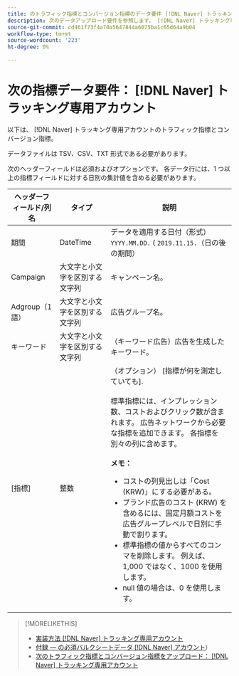 ```yaml
---
title: のトラフィック指標とコンバージョン指標のデータ要件 [!DNL Naver] トラッキング専用アカウント
description: 次のデータアップロード要件を参照します。 [!DNL Naver] トラッキング専用のアカウント。
source-git-commit: cd461f73f4a70a5647844a6075ba1c65d64a9b04
workflow-type: tm+mt
source-wordcount: '223'
ht-degree: 0%

---
```


# 次の指標データ要件： [!DNL Naver] トラッキング専用アカウント

以下は、 [!DNL Naver] トラッキング専用アカウントのトラフィック指標とコンバージョン指標。

データファイルは TSV、CSV、TXT 形式である必要があります。

次のヘッダーフィールドは必須およびオプションです。 各データ行には、1 つ以上の指標フィールドに対する日別の集計値を含める必要があります。

| ヘッダーフィールド/列名 | タイプ | 説明 |
| ---- | ---- | ---- |
| 期間 | DateTime | データを適用する日付（形式） `YYYY.MM.DD.` ( `2019.11.15.`（日の後の期間） |
| Campaign | 大文字と小文字を区別する文字列 | キャンペーン名。 |
| Adgroup（1 語） | 大文字と小文字を区別する文字列 | 広告グループ名。 |
| キーワード | 大文字と小文字を区別する文字列 | （キーワード広告）広告を生成したキーワード。 |
| [指標] | 整数 | （オプション） [指標が何を測定していても].</br><br>標準指標には、インプレッション数、コストおよびクリック数が含まれます。 広告ネットワークから必要な指標を追加できます。 各指標を別々の列に含めます。<br><br><b>メモ：</b><ul><li>コストの列見出しは「Cost (KRW)」にする必要がある。</li><li>ブランド広告のコスト (KRW) を含めるには、固定月額コストを広告グループレベルで日別に手動で割ります。</li><li>標準指標の値からすべてのコンマを削除します。 例えば、1,000 ではなく、1000 を使用します。</li><li>null 値の場合は、0 を使用します。</li></ul> |

>[!MORELIKETHIS]
>
>* [実装方法 [!DNL Naver] トラッキング専用アカウント](/help/search-social-commerce/campaign-management/naver-tracking-only-account-implement.md)
>* [付録 — の必須バルクシートデータ [!DNL Naver] アカウント](/help/search-social-commerce/campaign-management/bulksheets/bulksheet-data-formats/bulksheet-data-naver.md))
>* [次のトラフィック指標とコンバージョン指標をアップロード： [!DNL Naver] トラッキング専用アカウント](/help/search-social-commerce/tools/metrics-upload-tracking-campaigns/naver-tracking-campaigns-upload-metrics.md)

